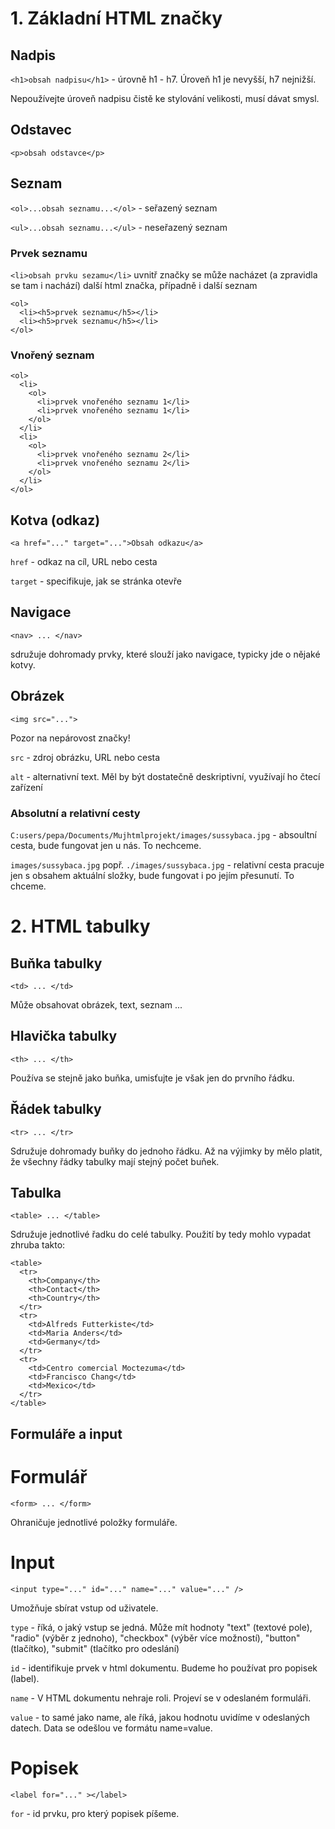 # 1. Základní HTML značky

## Nadpis
`<h1>obsah nadpisu</h1>` - úrovně h1 - h7. Úroveň h1 je nevyšší, h7 nejnižší.

Nepoužívejte úroveň nadpisu čistě ke stylování velikosti, musí dávat smysl.
  
## Odstavec 
`<p>obsah odstavce</p>`

## Seznam
`<ol>...obsah seznamu...</ol>` - seřazený seznam

`<ul>...obsah seznamu...</ul>` - neseřazený seznam

### Prvek seznamu
`<li>obsah prvku sezamu</li>`
uvnitř značky se může nacházet (a zpravidla se tam i nachází) další html značka, případně i další seznam

```
<ol>
  <li><h5>prvek seznamu</h5></li>
  <li><h5>prvek seznamu</h5></li>
</ol>
```

### Vnořený seznam
```
<ol>
  <li>
    <ol>
      <li>prvek vnořeného seznamu 1</li>
      <li>prvek vnořeného seznamu 1</li>
    </ol>
  </li>
  <li>
    <ol>
      <li>prvek vnořeného seznamu 2</li>
      <li>prvek vnořeného seznamu 2</li>
    </ol>
  </li>
</ol>
```

## Kotva (odkaz)
`<a href="..." target="...">Obsah odkazu</a>`

`href` - odkaz na cíl, URL nebo cesta

`target` - specifikuje, jak se stránka otevře

## Navigace
`<nav> ... </nav>`

sdružuje dohromady prvky, které slouží jako navigace, typicky jde o nějaké kotvy.


## Obrázek
`<img src="...">`

Pozor na nepárovost značky!

`src` - zdroj obrázku, URL nebo cesta

`alt` - alternativní text. Měl by být dostatečně deskriptivní, využívají ho čtecí zařízení

### Absolutní a relativní cesty
`C:users/pepa/Documents/Mujhtmlprojekt/images/sussybaca.jpg` - absoultní cesta, bude fungovat jen u nás. To nechceme.

`images/sussybaca.jpg` popř. `./images/sussybaca.jpg` - relativní cesta pracuje jen s obsahem aktuální složky, bude fungovat i po jejím přesunutí. To chceme.

# 2. HTML tabulky

## Buňka tabulky
`<td> ... </td>`

Může obsahovat obrázek, text, seznam ...

## Hlavička tabulky
`<th> ... </th>`

Používa se stejně jako buňka, umisťujte je však jen do prvního řádku.

## Řádek tabulky
`<tr> ... </tr>`

Sdružuje dohromady buňky do jednoho řádku. Až na výjimky by mělo platit, že všechny řádky tabulky mají stejný počet buňek.

## Tabulka

`<table> ... </table>`

Sdružuje jednotlivé řadku do celé tabulky. Použití by tedy mohlo vypadat zhruba takto:

```
<table>
  <tr>
    <th>Company</th>
    <th>Contact</th>
    <th>Country</th>
  </tr>
  <tr>
    <td>Alfreds Futterkiste</td>
    <td>Maria Anders</td>
    <td>Germany</td>
  </tr>
  <tr>
    <td>Centro comercial Moctezuma</td>
    <td>Francisco Chang</td>
    <td>Mexico</td>
  </tr>
</table>
```

## Formuláře a input

# Formulář

`<form> ... </form>`

Ohraničuje jednotlivé položky formuláře.

# Input

`<input type="..." id="..." name="..." value="..." />`

Umožňuje sbírat vstup od uživatele.

`type` - říká, o jaký vstup se jedná. Může mít hodnoty "text" (textové pole), "radio" (výběr z jednoho), "checkbox" (výběr více možností), "button" (tlačítko), "submit" (tlačítko pro odeslání)

`id` - identifikuje prvek v html dokumentu. Budeme ho používat pro popisek (label).

`name` - V HTML dokumentu nehraje roli. Projeví se v odeslaném formuláři.

`value` - to samé jako name, ale říká, jakou hodnotu uvidíme v odeslaných datech. Data se odešlou ve formátu name=value.

# Popisek

`<label for="..." ></label>`

`for` - id prvku, pro který popisek píšeme.